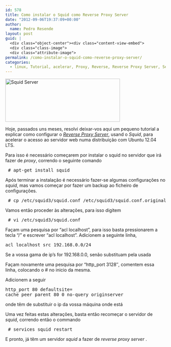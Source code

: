 ```yaml
---
id: 578
title: Como instalar o Squid como Reverse Proxy Server
date: "2012-09-06T19:37:09+00:00"
author:
  name: Pedro Resende
layout: post
guid: |
  <div class="object-center"><div class="content-view-embed">
  <div class="class-image">
  <div class="attribute-image">
permalink: /como-instalar-o-squid-como-reverse-proxy-server/
categories:
  - linux, Tutorial, acelerar, Proxy, Reverse, Reverse Proxy Server, Server, squid, Web, web server
---
```


<div class="object-center">
  <div class="content-view-embed">
    <div class="class-image">
      <div class="attribute-image">
      <img src="https://blog.resende.biz/assets/blog/ezdemo_site/storage/images/media/images/squid/11411-1-eng-GB/Squid_large.png" width="360" height="135"  style="border: 0px solid ;" alt="Squid Server" title="Squid Server" />
      </div>
    </div>
  </div>
</div>

Hoje, passados uns meses, resolvi deixar-vos aqui um pequeno tutorial a explicar como configurar o _<a href="http://en.wikipedia.org/wiki/Reverse_proxy" title="Reverse Proxy Server" target="_blank">Reverse Proxy Server</a>_, usand o _Squid_, para acelerar o acesso ao servidor web numa distribuição com Ubuntu 12.04 LTS.

Para isso é necessário começarem por instalar o squid no servidor que irá fazer de _proxy_, correndo o seguinte comando

<pre> # apt-get install squid</pre>

Após terminar a instalação é necessário fazer-se algumas configurações no _squid_, mas vamos começar por fazer um backup ao ficheiro de configurações.

<pre> # cp /etc/squid3/squid.conf /etc/squid3/squid.conf.original</pre>

Vamos então proceder às alterações, para isso digitem

<pre> # vi /etc/squid3/squid.conf</pre>

Façam uma pesquisa por “acl localhost”, para isso basta pressionarem a tecla “/” e escrever “acl localhost”. Adicionem a seguinte linha,

<pre>acl localhost src 192.168.0.0/24 </pre>

Se a vossa gama de ip’s for 192.168.0.0, senão substituam pela usada

Façam novamente uma pesquisa por “http_port 3128″, comentem essa linha, colocando o # no inicio da mesma.

Adicionem a seguir

<pre>http_port 80 defaultsite=
cache_peer parent 80 0 no-query originserver </pre>

onde têm de substituir o ip da vossa máquina onde está

Uma vez feitas estas alterações, basta então recomeçar o servidor de _squid_, correndo então o commando

<pre> # services squid restart</pre>

E pronto, já têm um servidor _squid_ a fazer de _reverse proxy server_ .
